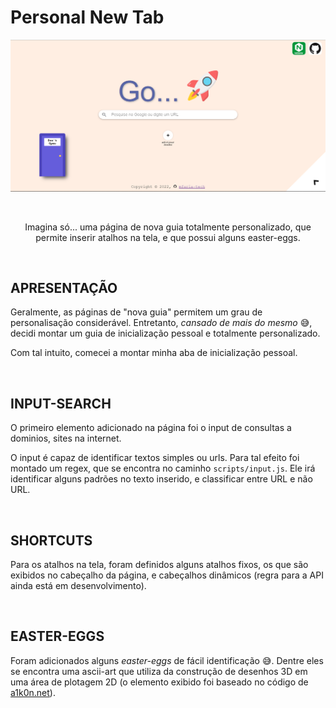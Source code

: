 <!--
Title:    MY NEW TAB - WEB PAGE PERSONAL  
Author:   Marcus Faria
Date:     26.11.2022  
Comment:  My new tab. A web page similar to browsers' home pages
-->


Personal New Tab
===

<div align="center">

![Home Page][image-capture-1]

<br />

Imagina só... uma página de nova guia totalmente personalizado, que permite inserir atalhos na tela, e que possui alguns easter-eggs.

</div><br />


## APRESENTAÇÃO

Geralmente, as páginas de "nova guia" permitem um grau de personalisação considerável. Entretanto, _cansado de mais do mesmo_ 😅, decidi montar um guia de inicialização pessoal e totalmente personalizado.

Com tal intuito, comecei a montar minha aba de inicialização pessoal.

<br />


## INPUT-SEARCH

O primeiro elemento adicionado na página foi o input de consultas a dominios, sites na internet.

O input é capaz de identificar textos simples ou urls. Para tal efeito foi montado um regex, que se encontra no caminho `scripts/input.js`. Ele irá identificar alguns padrões no texto inserido, e classificar entre URL e não URL.

<br />


## SHORTCUTS

Para os atalhos na tela, foram definidos alguns atalhos fixos, os que são exibidos no cabeçalho da página, e cabeçalhos dinâmicos (regra para a API ainda está em desenvolvimento).

<br />


## EASTER-EGGS

Foram adicionados alguns _easter-eggs_ de fácil identificação 😅. Dentre eles se encontra uma ascii-art que utiliza da construção de desenhos 3D em uma área de plotagem 2D (o elemento exibido foi baseado no código de [a1k0n.net][donut-math]).

<!-- VARIABLES - LINK IMAGES -->
[image-capture-1]: img/print/capture1.png

<!-- VARIABLES - LINKS -->
[donut-math]: https://www.a1k0n.net/2011/07/20/donut-math.html
